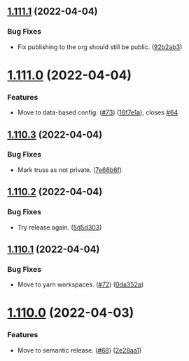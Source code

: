 ## [1.111.1](https://github.com/homebound-team/truss/compare/v1.111.0...v1.111.1) (2022-04-04)


### Bug Fixes

* Fix publishing to the org should still be public. ([92b2ab3](https://github.com/homebound-team/truss/commit/92b2ab32fe7496822a45848710257adfef883bc9))

# [1.111.0](https://github.com/homebound-team/truss/compare/v1.110.3...v1.111.0) (2022-04-04)


### Features

* Move to data-based config. ([#73](https://github.com/homebound-team/truss/issues/73)) ([16f7e1a](https://github.com/homebound-team/truss/commit/16f7e1a25530e4af1b681c8b65a78e6c5d61c274)), closes [#64](https://github.com/homebound-team/truss/issues/64)

## [1.110.3](https://github.com/homebound-team/truss/compare/v1.110.2...v1.110.3) (2022-04-04)


### Bug Fixes

* Mark truss as not private. ([7e68b6f](https://github.com/homebound-team/truss/commit/7e68b6f91f57f09bb42723d52c3c5a6ddb2d4bb7))

## [1.110.2](https://github.com/homebound-team/truss/compare/v1.110.1...v1.110.2) (2022-04-04)


### Bug Fixes

* Try release again. ([5d5d303](https://github.com/homebound-team/truss/commit/5d5d30331f36dd751fb3ee5c62eef64de64652dd))

## [1.110.1](https://github.com/homebound-team/truss/compare/v1.110.0...v1.110.1) (2022-04-04)


### Bug Fixes

* Move to yarn workspaces. ([#72](https://github.com/homebound-team/truss/issues/72)) ([0da352a](https://github.com/homebound-team/truss/commit/0da352a42a8b2a3a1e0862f6cad4e13b6c8a7b7a))

# [1.110.0](https://github.com/homebound-team/truss/compare/v1.109.0...v1.110.0) (2022-04-03)


### Features

* Move to semantic release. ([#68](https://github.com/homebound-team/truss/issues/68)) ([2e28aa1](https://github.com/homebound-team/truss/commit/2e28aa1cc4b5ca22c5d9b6daec78c6be0c6bc3c8))
